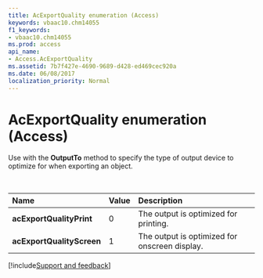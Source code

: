 ```yaml
---
title: AcExportQuality enumeration (Access)
keywords: vbaac10.chm14055
f1_keywords:
- vbaac10.chm14055
ms.prod: access
api_name:
- Access.AcExportQuality
ms.assetid: 7b7f427e-4690-9689-d428-ed469cec920a
ms.date: 06/08/2017
localization_priority: Normal
---
```



# AcExportQuality enumeration (Access)

Use with the **OutputTo** method to specify the type of output device to optimize for when exporting an object.

<br/>

|Name|Value|Description|
|:-----|:-----|:-----|
|**acExportQualityPrint**|0|The output is optimized for printing.|
|**acExportQualityScreen**|1|The output is optimized for onscreen display.|

[!include[Support and feedback](~/includes/feedback-boilerplate.md)]